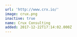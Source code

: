 ```yaml
---
url: 'http://www.crx.io/'
image: crux.png
inactive: true
name: Crux Consulting
added: 2017-12-22T17:14:02.000Z
---
```

